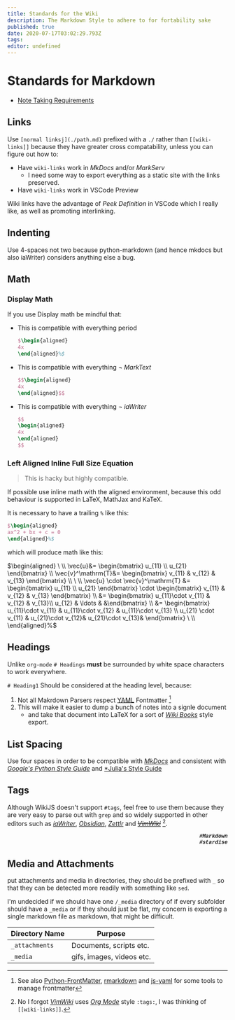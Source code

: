```yaml
---
title: Standards for the Wiki
description: The Markdown Style to adhere to for fortability sake
published: true
date: 2020-07-17T03:02:29.793Z
tags: 
editor: undefined
---
```


# Standards for Markdown

* [Note Taking Requirements](./Note-Taking-Requirements.md)



## Links

Use `[normal linksj](./path.md)` prefixed with a `./` rather than `[[wiki-links]]` because they have greater cross compatability, unless you can figure out how to:

* Have `wiki-links` work in *MkDocs* and/or *MarkServ*
    * I need some way to export everything as a static site with the links preserved.
* Have `wiki-links` work in VSCode Preview


Wiki links have the advantage of *Peek Definition* in VSCode which I really like, as well as promoting interlinking.

## Indenting

Use 4-spaces not two because python-markdown (and hence mkdocs but also iaWriter) considers anything else a bug.

## Math

### Display Math

If you use Display math be mindful that:


* This is compatible with everything period
    ```tex
    $\begin{aligned}
    4x
    \end{aligned}%$
    ```

* This is compatible with everything $\neg$ *MarkText*
    ```tex
    $$\begin{aligned}
    4x
    \end{aligned}$$
    ```
* This is compatible with everything $\neg$ *iaWriter*
    ```tex
    $$
    \begin{aligned}
    4x
    \end{aligned}
    $$
    ```

### Left Aligned Inline Full Size Equation

> This is hacky but highly compatible.

If possible use inline math with the aligned environment, because this odd behaviour is supported in LaTeX, MathJax and KaTeX.

It is necessary to have a trailing `%` like this:

```tex
$\begin{aligned}
ax^2 + bx + c = 0
\end{aligned}%$
```
which will produce math like this:

$\begin{aligned}
\ \\
\vec{u}&= \begin{bmatrix} u_{11} \\ u_{21} \end{bmatrix} \\
\vec{v}^\mathrm{T}&= \begin{bmatrix} v_{11} & v_{12} & v_{13} \end{bmatrix} \\
\ \\
\vec{u} \cdot  \vec{v}^\mathrm{T} &= \begin{bmatrix} u_{11} \\ u_{21} \end{bmatrix} \cdot  \begin{bmatrix} v_{11} & v_{12} & v_{13} \end{bmatrix} \\
&= \begin{bmatrix} u_{11}\cdot  v_{11} & v_{12} & v_{13}\\
u_{12} & \ldots & &\end{bmatrix} \\
&= \begin{bmatrix} u_{11}\cdot  v_{11} & u_{11}\cdot  v_{12} & u_{11}\cdot  v_{13} \\
u_{21} \cdot  v_{11} & u_{21}\cdot  v_{12}& u_{21}\cdot  v_{13}& \end{bmatrix}
\ \\
\end{aligned}%$



## Headings

Unlike `org-mode` `# Headings` **must** be surrounded by white space characters to work everywhere.

`# Heading1` Should be considered at the heading level, because:

1. Not all Makrdown Parsers respect [YAML] Fontmatter [^frontmatter-tools]
2. This will make it easier to dump a bunch of notes into a signle document
    * and take that document into LaTeX for a sort of [*Wiki Books*] style export.
  
 

[*Wiki Books*]: https://en.wikibooks.org/wiki/Main_Page
[YAML]: https://github.com/jekyll/jekyll/wiki/yaml-front-matter
[rmarkdown]: https://cran.r-project.org/web/packages/rmarkdown/index.html
[js-yaml]: https://github.com/nodeca/js-yaml
[Python-FrontMatter]: https://pypi.org/project/python-frontmatter/
[^frontmatter-tools]: See also [Python-FrontMatter], [rmarkdown] and [js-yaml] for some tools to manage frontmatter

## List Spacing

Use four spaces in order to be compatible with [*MkDocs*] and consistent with [*Google's Python Style Guide*] and [*Julia's Style Guide]

[*MkDocs*]: https://www.mkdocs.org/user-guide/writing-your-docs/#file-layout
[*Google's Python Style Guide*]: https://juliapackages.com/p/style
[*Julia's Style Guide]: https://juliapackages.com/p/style

## Tags

Although WikiJS doesn't support `#tags`, feel free to use them because they are very easy to parse out with `grep` and so widely supported in other editors such as [*iaWriter*], [*Obsidian*], [*Zettlr*] and ~~[*VimWiki*]~~ [^vwtg].

 <p style = "font-family:Courier New,Courier, monospace,serif;font-size:12px;font-style:italic; " align="right"  color=blue>
   <b>
      #Markdown<br>
      #stardise<br>
      </b>
      </p>
      
[*iaWriter*]: https://ia.net/writer
[*Obsidian*]: https://obsidian.md/
[*Zettlr*]: https://www.zettlr.com/
[*VimWiki*]: https://github.com/vimwiki/vimwiki
[*Org Mode*]: https://orgmode.org/manual/

[^vwtg]: No I forgot [*VimWiki*] uses [*Org Mode*] style `:tags:`, I was thinking of `[[wiki-links]]`.

      
      
## Media and Attachments

put attachments and media in directories, they should be prefixed with `_` so that they can be detected more readily with something like `sed`.

I'm undecided if we should have one `/_media` directory of if every subfolder should have a `_media` or if they should just be flat, my concern is exporting a single markdown file as markdown, that might be difficult.

| Directory Name | Purpose |
|--- | --- | 
|`_attachments` | Documents, scripts etc. |
| `_media` | gifs, images, videos etc. |
      
      
      
      
      
      
      
      
      
      
      
      
      
      
      
      
      